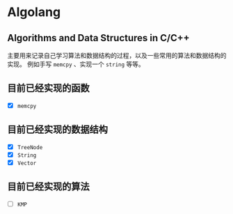 # Algolang
## Algorithms and Data Structures in C/C++
主要用来记录自己学习算法和数据结构的过程，以及一些常用的算法和数据结构的实现。
例如手写 `memcpy` 、实现一个 `string` 等等。
## 目前已经实现的函数
- [x] `memcpy`

## 目前已经实现的数据结构
- [x] `TreeNode`
- [x] `String`
- [x] `Vector`

## 目前已经实现的算法
- [ ] `KMP`
